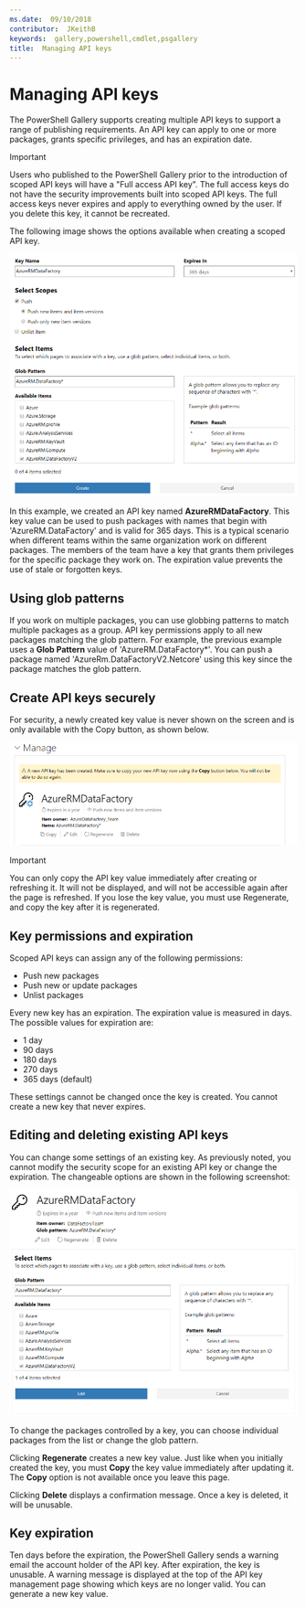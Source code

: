 ```yaml
---
ms.date:  09/10/2018
contributor:  JKeithB
keywords:  gallery,powershell,cmdlet,psgallery
title:  Managing API keys
---
```

# Managing API keys

The PowerShell Gallery supports creating multiple API keys to support a range of publishing
requirements. An API key can apply to one or more packages, grants specific privileges, and has an
expiration date.

> [!IMPORTANT]
> Users who published to the PowerShell Gallery prior to the introduction of scoped API keys will
> have a "Full access API key". The full access keys do not have the security improvements built
> into scoped API keys. The full access keys never expires and apply to everything owned by the
> user. If you delete this key, it cannot be recreated.

The following image shows the options available when creating a scoped API key.

![Creating API keys](../../Images/PSGallery_KeyScoped.png)

In this example, we created an API key named **AzureRMDataFactory**. This key value can be used to
push packages with names that begin with 'AzureRM.DataFactory' and is valid for 365 days. This is a
typical scenario when different teams within the same organization work on different packages. The
members of the team have a key that grants them privileges for the specific package they work on.
The expiration value prevents the use of stale or forgotten keys.

## Using glob patterns

If you work on multiple packages, you can use globbing patterns to match multiple packages as a
group. API key permissions apply to all new packages matching the glob pattern. For example, the
previous example uses a **Glob Pattern** value of 'AzureRM.DataFactory*'. You can push a package
named 'AzureRm.DataFactoryV2.Netcore' using this key since the package matches the glob pattern.

## Create API keys securely

For security, a newly created key value is never shown on the screen and is only available with the
Copy button, as shown below.

![Obtaining new API key value](../../Images/PSGallery_CopyCreatedKey.png)

> [!IMPORTANT]
> You can only copy the API key value immediately after creating or refreshing it. It will not be
> displayed, and will not be accessible again after the page is refreshed. If you lose the key
> value, you must use Regenerate, and copy the key after it is regenerated.

## Key permissions and expiration

Scoped API keys can assign any of the following permissions:

- Push new packages
- Push new or update packages
- Unlist packages

Every new key has an expiration. The expiration value is measured in days. The possible values for expiration are:

- 1 day
- 90 days
- 180 days
- 270 days
- 365 days (default)

These settings cannot be changed once the key is created. You cannot create a new key that never
expires.

## Editing and deleting existing API keys

You can change some settings of an existing key. As previously noted, you cannot modify the
security scope for an existing API key or change the expiration. The changeable options are shown in
the following screenshot:

![Obtaining new API key value](../../Images/PSGallery_EditAPIKey.png)

To change the packages controlled by a key, you can choose individual packages from the list or
change the glob pattern.

Clicking **Regenerate** creates a new key value. Just like when you initially created the key, you
must **Copy** the key value immediately after updating it. The **Copy** option is not available
once you leave this page.

Clicking **Delete** displays a confirmation message. Once a key is deleted, it will be unusable.

## Key expiration

Ten days before the expiration, the PowerShell Gallery sends a warning email the account holder of
the API key. After expiration, the key is unusable. A warning message is displayed at the top of
the API key management page showing which keys are no longer valid. You can generate a new key
value.
